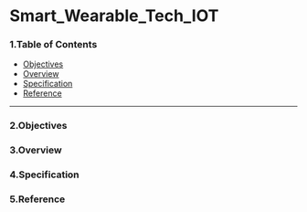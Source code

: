 # Smart_Wearable_Tech_IOT

### 1.Table of Contents
- [Objectives](#Objectives)
- [Overview](#Overview)
- [Specification](#Specification)
- [Reference](#Reference)

---

### 2.Objectives



### 3.Overview




### 4.Specification




### 5.Reference


